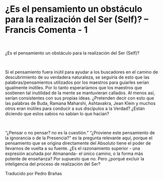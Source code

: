 # ¿Es el pensamiento un obstáculo para la realización del Ser (Self)? – Francis Comenta - 1


&nbsp;




&iquest;Es el pensamiento un obst&aacute;culo para la realizaci&oacute;n del Ser (Self)?






&nbsp;






Si el pensamiento fuera in&uacute;til para ayudar a los buscadores en el camino de descubrimiento de su verdadera naturaleza, se seguir&iacute;a de esto que las palabras/pensamientos utilizados por los maestros para guiarles ser&iacute;an igualmente in&uacute;tiles. Por lo tanto esperar&iacute;amos que los maestros que sostienen tal inutilidad de la mente se mantuvieran callados. Al menos as&iacute;, ser&iacute;an consistentes con sus propias ideas. &iquest;Pretenden decir con esto que las palabras de Buda, Ramana Maharshi, Ashtavakra, Jean Klein y muchos otros eran in&uacute;tiles para conducir a sus disc&iacute;pulos a la Verdad? &iquest;Est&aacute;n diciendo que estos sabios no sab&iacute;an lo que hac&iacute;an? 






&nbsp;






&ldquo;&iquest;Pensar o no pensar? no es la cuesti&oacute;n.&rdquo; &ldquo;&iquest;Proviene este pensamiento de la ignorancia o de la Presencia?&quot; es la pregunta relevante aqu&iacute;, porque el pensamiento que se origina directamente del Absoluto tiene el poder de llevarnos de vuelta a su fuente. &iquest;Es el razonamiento superior - una expresi&oacute;n acu&ntilde;ada por Atmananda- el &uacute;nico camino, o la forma m&aacute;s potente de ense&ntilde;anza? Por supuesto que no. Pero &iquest;porqu&eacute; excluir la inteligencia del proceso de realizaci&oacute;n del Ser?





Traducido por Pedro Bra&ntilde;as






